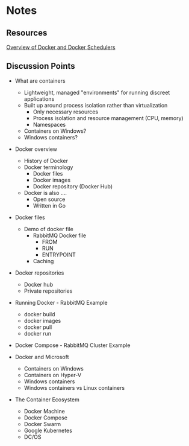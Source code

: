 # Notes

## Resources

[Overview of Docker and Docker Schedulers](https://medium.com/@ArmandGrillet/comparison-of-container-schedulers-c427f4f7421#.nlik857zk)


## Discussion Points

 * What are containers
    * Lightweight, managed "environments" for running discreet applications
    * Built up around process isolation rather than virtualization
        * Only necessary resources
        * Process isolation and resource management (CPU, memory)
        * Namespaces
    * Containers on Windows?
    * Windows containers?

 * Docker overview
    * History of Docker
    * Docker terminology
        * Docker files
        * Docker images
        * Docker repository (Docker Hub)
    * Docker is also ....
        * Open source
        * Written in Go
 
 * Docker files
    * Demo of docker file
        * RabbitMQ Docker file
            * FROM
            * RUN
            * ENTRYPOINT
        * Caching

 * Docker repositories 
    * Docker hub
    * Private repositories

 * Running Docker - RabbitMQ Example
    * docker build
    * docker images
    * docker pull
    * docker run

 * Docker Compose - RabbitMQ Cluster Example

 * Docker and Microsoft
    * Containers on Windows
    * Containers on Hyper-V
    * Windows containers
    * Windows containers vs Linux containers

 * The Container Ecosystem
    * Docker Machine
    * Docker Compose
    * Docker Swarm
    * Google Kubernetes 
    * DC/OS







